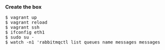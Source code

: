 ### Create the box

<pre>
$ vagrant up
$ vagrant reload
$ vagrant ssh
$ ifconfig eth1
$ sudo su -
$ watch -n1 'rabbitmqctl list_queues name messages messages_ready messages_unacknowledged consumers -q | column -t | sort'
</pre>
